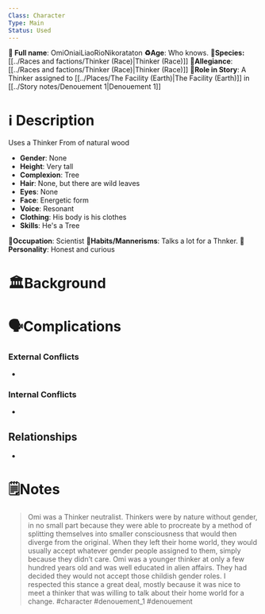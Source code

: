 ```yaml
---
Class: Character
Type: Main 
Status: Used
---
```

**💫 Full name**: OmiOniaiLiaoRioNikorataton
**♻️Age**:  Who knows. 
👾**Species:** [[../Races and factions/Thinker (Race)|Thinker (Race)]]
🏅**Allegiance**: [[../Races and factions/Thinker (Race)|Thinker (Race)]]
**🎲Role in Story**: A Thinker assigned to [[../Places/The Facility (Earth)|The Facility (Earth)]] in [[../Story notes/Denouement 1|Denouement 1]]

# ℹ️ Description
Uses a Thinker From of natural wood
* **Gender**: None
* **Height**:  Very tall
* **Complexion**: Tree
* **Hair**: None, but there are wild leaves
* **Eyes**:  None
* **Face**: Energetic form
* **Voice**:  Resonant 
* **Clothing**:  His body is his clothes
* **Skills**: He's a Tree 

**💼Occupation**: Scientist
**🎺Habits/Mannerisms**: Talks a lot for a Thnker.
**🧨Personality**:  Honest and curious 
# 🏛️Background

# 🗣️Complications
### **External Conflicts**
- 
### **Internal Conflicts**
- 
## Relationships
- 
# 🗒️Notes
>Omi was a Thinker neutralist. Thinkers were by nature without gender, in no small part because they were able to procreate by a method of splitting themselves into smaller consciousness that would then diverge from the original. When they left their home world, they would usually accept whatever gender people assigned to them, simply because they didn’t care. Omi was a younger thinker at only a few hundred years old and was well educated in alien affairs. They had decided they would not accept those childish gender roles. I respected this stance a great deal, mostly because it was nice to meet a thinker that was willing to talk about their home world for a change.
#character #denouement_1 #denouement 